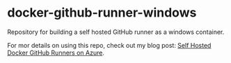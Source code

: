 # docker-github-runner-windows

Repository for building a self hosted GitHub runner as a windows container.

For mor details on using this repo, check out my blog post: [Self Hosted Docker GitHub Runners on Azure](https://dev.to/pwd9000/create-a-docker-based-self-hosted-github-runner-windows-container-3p7e).
